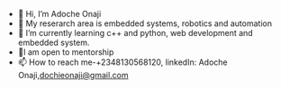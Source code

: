 - 👋 Hi, I’m Adoche Onaji
- 👀 My reserarch area is embedded systems, robotics and automation
- 🌱 I’m currently learning c++ and python, web development and embedded system. 
- 🧚I am open to mentorship 
- 📫 How to reach me-+2348130568120, linkedIn: Adoche Onaji,dochieonaji@gmail.com 

<!---
Dochie/Dochie is a ✨ special ✨ repository because its `README.md` (this file) appears on your GitHub profile.
You can click the Preview link to take a look at your changes.
--->
